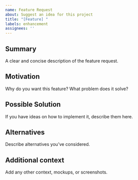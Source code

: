 ```yaml
---
name: Feature Request
about: Suggest an idea for this project
title: "[Feature] "
labels: enhancement
assignees: ''
---
```


## Summary
A clear and concise description of the feature request.

## Motivation
Why do you want this feature? What problem does it solve?

## Possible Solution
If you have ideas on how to implement it, describe them here.

## Alternatives
Describe alternatives you’ve considered.

## Additional context
Add any other context, mockups, or screenshots.
